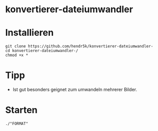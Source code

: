 # konvertierer-dateiumwandler

# Installieren
````
git clone https://github.com/hendr5k/konvertierer-dateiumwandler-
cd konvertierer-dateiumwandler-/
chmod +x *
````
# Tipp
* Ist gut besonders geignet zum umwandeln mehrerer Bilder.

# Starten
````
./"FORMAT"
````
